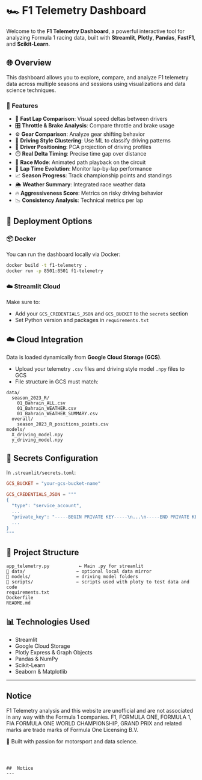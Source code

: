 # 🏎️ F1 Telemetry Dashboard

Welcome to the **F1 Telemetry Dashboard**, a powerful interactive tool for analyzing Formula 1 racing data, built with **Streamlit**, **Plotly**, **Pandas**, **FastF1**, and **Scikit-Learn**.

## 🌐 Overview

This dashboard allows you to explore, compare, and analyze F1 telemetry data across multiple seasons and sessions using visualizations and data science techniques.

### 🔧 Features

- 🏁 **Fast Lap Comparison**: Visual speed deltas between drivers
- 🎛️ **Throttle & Brake Analysis**: Compare throttle and brake usage
- ⚙️ **Gear Comparison**: Analyze gear shifting behavior
- 🧠 **Driving Style Clustering**: Use ML to classify driving patterns
- 📍 **Driver Positioning**: PCA projection of driving profiles
- ⏱️ **Real Delta Timing**: Precise time gap over distance
- 🏁 **Race Mode**: Animated path playback on the circuit
- 📏 **Lap Time Evolution**: Monitor lap-by-lap performance
- 📈 **Season Progress**: Track championship points and standings
- 🌦️ **Weather Summary**: Integrated race weather data
- 🔥 **Aggressiveness Score**: Metrics on risky driving behavior
- 📉 **Consistency Analysis**: Technical metrics per lap

## 🚀 Deployment Options

### 📦 Docker

You can run the dashboard locally via Docker:

```bash
docker build -t f1-telemetry .
docker run -p 8501:8501 f1-telemetry
```

### ☁️ Streamlit Cloud

Make sure to:
- Add your `GCS_CREDENTIALS_JSON` and `GCS_BUCKET` to the `secrets` section
- Set Python version and packages in `requirements.txt`

## ☁️ Cloud Integration

Data is loaded dynamically from **Google Cloud Storage (GCS)**.

- Upload your telemetry `.csv` files and driving style model `.npy` files to GCS
- File structure in GCS must match:
```
data/
  season_2023_R/
    01_Bahrain_ALL.csv
    01_Bahrain_WEATHER.csv
    01_Bahrain_WEATHER_SUMMARY.csv
  overall/
    season_2023_R_positions_points.csv
models/
  X_driving_model.npy
  y_driving_model.npy
```

## 🔐 Secrets Configuration

In `.streamlit/secrets.toml`:

```toml
GCS_BUCKET = "your-gcs-bucket-name"

GCS_CREDENTIALS_JSON = """
{
  "type": "service_account",
  ...
  "private_key": "-----BEGIN PRIVATE KEY-----\n...\n-----END PRIVATE KEY-----\n",
  ...
}
"""
```

## 📁 Project Structure

```
app_telemetry.py           ← Main .py for streamlit
📂 data/                   ← optional local data mirror
📂 models/                 ← driving model folders
📂 scripts/                ← scripts used with ploty to test data and code
requirements.txt
Dockerfile
README.md
```

## 📊 Technologies Used

- Streamlit
- Google Cloud Storage
- Plotly Express & Graph Objects
- Pandas & NumPy
- Scikit-Learn
- Seaborn & Matplotlib

---

## Notice

F1 Telemetry analysis and this website are unofficial and are not associated in any way with the Formula 1 companies. F1, FORMULA ONE, FORMULA 1, FIA FORMULA ONE WORLD CHAMPIONSHIP, GRAND PRIX and related marks are trade marks of Formula One Licensing B.V.

🔧 Built with passion for motorsport and data science.

```



##  Notice
---
